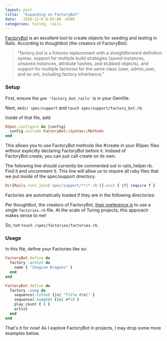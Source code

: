 ```yaml
---
layout: post
title:  "Expanding on FactoryBot"
date:   2020-12-8 8:03:00 -0700
categories: turing, rails
---
```

[FactoryBot](https://github.com/thoughtbot/factory_bot) is an excellent tool to create objects for seeding and testing in Rails. According to thoughtbot (the creators of FactoryBot):

> "factory_bot is a fixtures replacement with a straightforward definition syntax, support for multiple build strategies (saved instances, unsaved instances, attribute hashes, and stubbed objects), and support for multiple factories for the same class (user, admin_user, and so on), including factory inheritance."

### Setup

First, ensure the `gem 'factory_bot_rails'` is in your Gemfile.

Next, `mkdir spec/support` and `touch spec/support/factory_bot.rb`.

Inside of that file, add:

```ruby
RSpec.configure do |config|
  config.include FactoryBot::Syntax::Methods
end
```

This allows you to use FactoryBot methods like #create in your RSpec files without explicitly declaring FactoryBot before it. Instead of FactoryBot.create, you can just call create on its own.

The following line should currently be commented out in rails_helper.rb. Find it and uncomment it. This line will allow us to require all ruby files that we put inside of the spec/support directory.

```ruby
Dir[Rails.root.join('spec/support/**/*.rb')].each { |f| require f }
```

Factories are automatically loaded if they are in the following directories:

Per thoughtbot, the creators of FactoryBot, [their preference is](https://thoughtbot.com/upcase/videos/factory-bot) to use a single `factories.rb` file. At the scale of Turing projects, this approach makes sense to me!

So, run `touch /spec/factories/factories.rb`.

### Usage

In this file, define your Factories like so:

```ruby
FactoryBot.define do
  factory :artist do
    name { "Imagine Dragons" }
  end
end

FactoryBot.define do
  factory :song do
    sequence(:title) {|n| "Title #{n}" }
    sequence(:length) {|n| n*10 }
    play_count { 0 }
    artist
  end
end
```

That's it for now! As I explore FactoryBot in projects, I may drop some more examples below.
